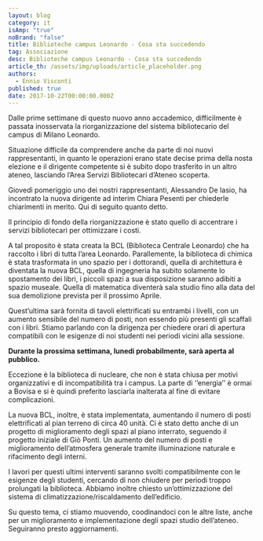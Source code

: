 ```yaml
---
layout: blog
category: it
isAmp: "true"
noBrand: "false"
title: Biblioteche campus Leonardo - Cosa sta succedendo
tag: Associazione
desc: Biblioteche campus Leonardo - Cosa sta succedendo
article_th: /assets/img/uploads/article_placeholder.png
authors:
  - Ennio Visconti
published: true
date: 2017-10-22T00:00:00.000Z
---
```


Dalle prime settimane di questo nuovo anno accademico, difficilmente è passata inosservata la riorganizzazione del sistema bibliotecario del campus di Milano Leonardo.

Situazione difficile da comprendere anche da parte di noi nuovi rappresentanti, in quanto le operazioni erano state decise prima della nosta elezione e il dirigente competente si è subito dopo trasferito in un altro ateneo, lasciando l’Area Servizi Bibliotecari d’Ateneo scoperta.

Giovedì pomeriggio uno dei nostri rappresentanti, Alessandro De Iasio, ha incontrato la nuova dirigente ad interim Chiara Pesenti per chiederle chiarimenti in merito. Qui di seguito quanto detto.

Il principio di fondo della riorganizzazione è stato quello di accentrare i servizi bibliotecari per ottimizzare i costi.

A tal proposito è stata creata la BCL (Biblioteca Centrale Leonardo) che ha raccolto i libri di tutta l’area Leonardo. Parallemente, la biblioteca di chimica è stata trasformata in uno spazio per i dottorandi, quella di architettura è diventata la nuova BCL, quella di ingegneria ha subito solamente lo spostamento dei libri, i piccoli spazi a sua disposizione saranno adibiti a spazio museale. Quella di matematica diventerà sala studio fino alla data del sua demolizione prevista per il prossimo Aprile.

Quest’ultima sarà fornita di tavoli elettrificati su entrambi i livelli, con un aumento sensibile del numero di posti, non essendo più presenti gli scaffali con i libri. Stiamo parlando con la dirigenza per chiedere orari di apertura compatibili con le esigenze di noi studenti nei periodi vicini alla sessione.

**Durante la prossima settimana, lunedi probabilmente, sarà aperta al pubblico.**

Eccezione è la biblioteca di nucleare, che non è stata chiusa per motivi organizzativi e di incompatibilità tra i campus. La parte di ‘’energia’’ è ormai a Bovisa e si è quindi preferito lasciarla inalterata al fine di evitare complicazioni.

La nuova BCL, inoltre, è stata implementata, aumentando il numero di posti elettrificati al pian terreno di circa 40 unità. Ci è stato detto anche di un progetto di miglioramento degli spazi al piano interrato, seguendo il progetto iniziale di Giò Ponti. Un aumento del numero di posti e miglioramento dell’atmosfera generale tramite illuminazione naturale e rifacimento degli interni.

I lavori per questi ultimi interventi saranno svolti compatibilmente con le esigenze degli studenti, cercando di non chiudere per periodi troppo prolungati la biblioteca. Abbiamo inoltre chiesto un’ottimizzazione del sistema di climatizzazione/riscaldamento dell’edificio.

Su questo tema, ci stiamo muovendo, coodinandoci con le altre liste, anche per un miglioramento e implementazione degli spazi studio dell’ateneo. Seguiranno presto aggiornamenti.
